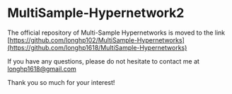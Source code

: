 # MultiSample-Hypernetwork2

The official repository of Multi-Sample Hypernetworks is moved to the link [https://github.com/longhp102/MultiSample-Hypernetworks](https://github.com/longhp1618/MultiSample-Hypernetworks)

If you have any questions, please do not hesitate to contact me at longhp1618@gmail.com

Thank you so much for your interest!
